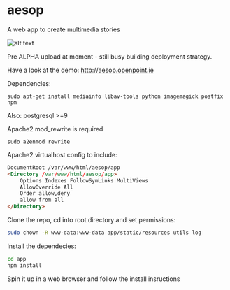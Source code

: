 aesop
=====

A web app to create multimedia stories

![alt text](http://openpoint.ie/images/folio/aesop/aesop1.png "Aesop page")

Pre ALPHA upload at moment - still busy building deployment strategy.

Have a look at the demo: http://aesop.openpoint.ie

Dependencies:

`sudo apt-get install mediainfo libav-tools python imagemagick postfix npm`

Also: postgresql >=9

Apache2 mod_rewrite is required

`sudo a2enmod rewrite`

Apache2 virtualhost config to include:

```html
DocumentRoot /var/www/html/aesop/app
<Directory /var/www/html/aesop/app>
    Options Indexes FollowSymLinks MultiViews
    AllowOverride All
    Order allow,deny
    allow from all
</Directory>
```
Clone the repo, cd into root directory and set permissions:

```bash
sudo chown -R www-data:www-data app/static/resources utils log
```
Install the dependecies:

```bash
cd app
npm install
```

Spin it up in a web browser and follow the install insructions
